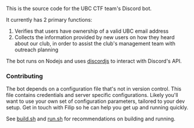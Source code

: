 This is the source code for the UBC CTF team's Discord bot.

It currently has 2 primary functions:

1. Verifies that users have ownership of a valid UBC email address
2. Collects the information provided by new users on how they heard about our club, in order to assist the club's management team with outreach planning

The bot runs on Nodejs and uses [discordjs](https://github.com/discordjs/discord.js) to interact with Discord's API.

### Contributing

The bot depends on a configuration file that's not in version control. This file contains credentials and server specific configurations. Likely you'll want to use your own set of configuration parameters, tailored to your dev setup. Get in touch with Filip so he can help you get up and running quickly.

See [build.sh](build.sh) and [run.sh](run.sh) for recommendations on building and running.
